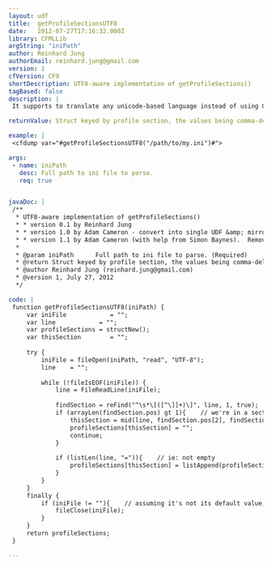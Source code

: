 ```yaml
---
layout: udf
title:  getProfileSectionsUTF8
date:   2012-07-27T17:16:32.000Z
library: CFMLLib
argString: "iniPath"
author: Reinhard Jung
authorEmail: reinhard.jung@gmail.com
version: 1
cfVersion: CF9
shortDescription: UTF8-aware implementation of getProfileSections()
tagBased: false
description: |
 It supports to translate any unicode-based language instead of using GetProfileSections() which doesn't support Unicode (UTF-8). See http://help.adobe.com/en_US/ColdFusion/10.0/CFMLRef/WSc3ff6d0ea77859461172e0811cbec22c24-6cff.html

returnValue: Struct keyed by profile section, the values being comma-delimited lists of section entries

example: |
 <cfdump var="#getProfileSectionsUTF8("/path/to/my.ini")#">

args:
 - name: iniPath
   desc: Full path to ini file to parse.
   req: true


javaDoc: |
 /**
  * UTF8-aware implementation of getProfileSections()
  * * version 0.1 by Reinhard Jung
  * * version 1.0 by Adam Cameron - convert into single UDF &amp; mirror usage of getProfileSections()
  * * version 1.1 by Adam Cameron (with help from Simon Baynes).  Removing debug code; correcting fileClose() behaviour
  * 
  * @param iniPath      Full path to ini file to parse. (Required)
  * @return Struct keyed by profile section, the values being comma-delimited lists of section entries 
  * @author Reinhard Jung (reinhard.jung@gmail.com) 
  * @version 1, July 27, 2012 
  */

code: |
 function getProfileSectionsUTF8(iniPath) {
     var iniFile            = "";
     var line            = "";
     var profileSections = structNew();
     var thisSection        = "";
 
     try {
         iniFile = fileOpen(iniPath, "read", "UTF-8");
         line    = "";
         
         while (!fileIsEOF(iniFile)) {
             line = FileReadLine(iniFile);
 
             findSection = reFind("^\s*\[([^\]]+)\]", line, 1, true);    // eg: [sectionName]
             if (arrayLen(findSection.pos) gt 1){    // we're in a section
                 thisSection = mid(line, findSection.pos[2], findSection.len[2]);
                 profileSections[thisSection] = "";
                 continue;
             }
 
             if (listLen(line, "=")){    // ie: not empty
                 profileSections[thisSection] = listAppend(profileSections[thisSection], listFirst(line, "="));
             }            
         }
     }
     finally {
         if (iniFile != ""){    // assuming it's not its default value, it's safe to assume it's a file handle
             fileClose(iniFile);
         }
     }
     return profileSections;
 }

---
```



